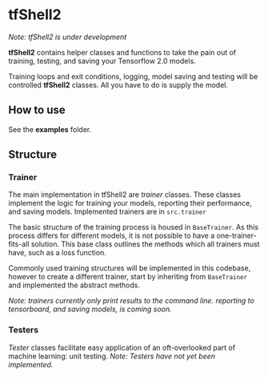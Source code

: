 # tfShell2

*Note: tfShell2 is under development*

**tfShell2** contains helper classes and functions to take the pain out of training, testing, and saving your Tensorflow 2.0 models.

Training loops and exit conditions, logging, model saving and testing will be controlled **tfShell2** classes. 
All you have to do is supply the model.

## How to use
See the **examples** folder.

## Structure

### Trainer
The main implementation in tfShell2 are *trainer* classes. These classes implement the logic for training your models, 
reporting their performance, and saving models. Implemented trainers are in `src.trainer`

The basic structure of the training process is housed in `BaseTrainer`. As this process differs for different models, it 
is not possible to have a one-trainer-fits-all solution. This base class outlines the methods which all trainers must have, such as a loss function.

Commonly used training structures will be implemented in this codebase, however to create a different trainer, start by inheriting
from `BaseTrainer` and implemented the abstract methods.

*Note: trainers currently only print results to the command line. reporting to tensorboard, and saving models, is coming soon.*

### Testers
*Tester* classes facilitate easy application of an oft-overlooked part of machine learning: unit testing.
*Note: Testers have not yet been implemented.*